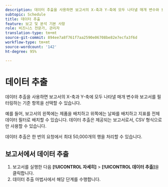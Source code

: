 ```yaml
---
description: 데이터 추출을 사용하면 보고서의 X-축과 Y-축에 모두 나타낼 매개 변수와 보고서를 필터링하는 기준 항목을 선택할 수 있습니다.
subtopic: Schedule
title: 데이터 추출
feature: 보고 및 분석 기본 사항
role: 비즈니스 전문가, 관리자
translation-type: tm+mt
source-git-commit: 894ee7a8f761f7aa2590e06708be82e7ecfa3f6d
workflow-type: tm+mt
source-wordcount: '142'
ht-degree: 95%

---
```



# 데이터 추출

데이터 추출을 사용하면 보고서의 X-축과 Y-축에 모두 나타낼 매개 변수와 보고서를 필터링하는 기준 항목을 선택할 수 있습니다.

예를 들어, 보고서의 왼쪽에는 제품을 배치하고 위쪽에는 날짜를 배치하고 지표를 전체 데이터 필터로 배치할 수 있습니다. 데이터 추출은 제공되는 보고서로서, CSV 형식으로만 사용할 수 있습니다.

데이터 추출은 한 번의 요청에서 최대 50,000개의 행을 처리할 수 있습니다.

## 보고서에서 데이터 추출

1. 보고서를 실행한 다음 **[!UICONTROL 자세히]** > **[!UICONTROL 데이터 추출]**&#x200B;을 클릭합니다.
1. 데이터 추출 마법사에서 해당 단계를 수행합니다.
